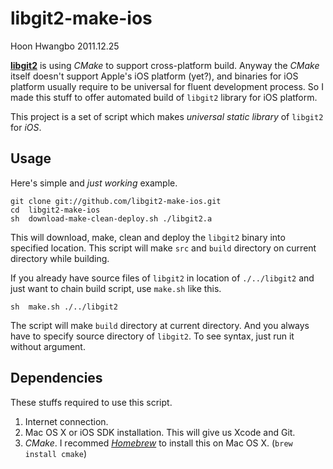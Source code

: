 libgit2-make-ios
================

Hoon Hwangbo
2011.12.25





[**libgit2**](https://github.com/libgit2/libgit2) is using *CMake* to support cross-platform build.
Anyway the *CMake* itself doesn't support Apple's iOS platform (yet?), and binaries for iOS platform usually require to be universal for fluent development process.
So I made this stuff to offer automated build of `libgit2` library for iOS platform.

This project is a set of script which makes *universal static library* of `libgit2` for *iOS*.





Usage
-----

Here's simple and *just working* example.

	git	clone git://github.com/libgit2-make-ios.git
	cd	libgit2-make-ios
	sh	download-make-clean-deploy.sh ./libgit2.a

This will download, make, clean and deploy the `libgit2` binary into specified location. This script will make `src` and `build` directory on current directory while building.

If you already have source files of `libgit2` in location of `./../libgit2` and just want to chain build script, use `make.sh` like this.

	sh	make.sh ./../libgit2
	
The script will make `build` directory at current directory. And you always have to specify source directory of `libgit2`. To see syntax, just run it without argument.








Dependencies
------------

These stuffs required to use this script.

1. Internet connection.
2. Mac OS X or iOS SDK installation. This will give us Xcode and Git.
3. *CMake*. I recommed [*Homebrew*](http://mxcl.github.com/homebrew/) to install this on Mac OS X. (`brew install cmake`)

























